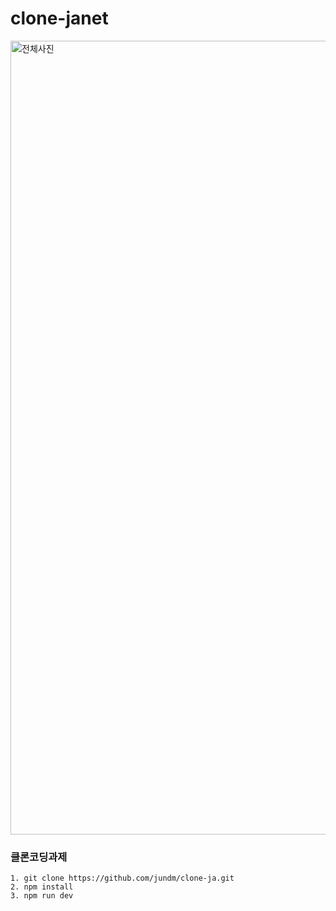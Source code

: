 # clone-janet
<img width="1270" alt="전체사진" src="https://user-images.githubusercontent.com/80582578/173233473-29c3ec4c-82ab-4842-9e77-29f6576e6e59.png">

### 클론코딩과제

``` 
1. git clone https://github.com/jundm/clone-ja.git
2. npm install
3. npm run dev
```
